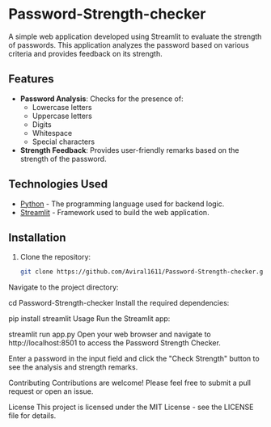 # Password-Strength-checker


A simple web application developed using Streamlit to evaluate the strength of passwords. This application analyzes the password based on various criteria and provides feedback on its strength.

## Features

- **Password Analysis**: Checks for the presence of:
  - Lowercase letters
  - Uppercase letters
  - Digits
  - Whitespace
  - Special characters
- **Strength Feedback**: Provides user-friendly remarks based on the strength of the password.

## Technologies Used

- [Python](https://www.python.org/) - The programming language used for backend logic.
- [Streamlit](https://streamlit.io/) - Framework used to build the web application.

## Installation

1. Clone the repository:

   ```bash
   git clone https://github.com/Aviral1611/Password-Strength-checker.git
Navigate to the project directory:


cd Password-Strength-checker
Install the required dependencies:



pip install streamlit
Usage
Run the Streamlit app:


streamlit run app.py
Open your web browser and navigate to http://localhost:8501 to access the Password Strength Checker.

Enter a password in the input field and click the "Check Strength" button to see the analysis and strength remarks.

Contributing
Contributions are welcome! Please feel free to submit a pull request or open an issue.

License
This project is licensed under the MIT License - see the LICENSE file for details.
